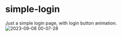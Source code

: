 # simple-login
Just a simple login page, with login button animation.
![2023-09-08 00-07-28](https://github.com/glennlhuis/simple-login/assets/87417117/7a94e196-f29b-49f8-a850-cf04ffc010b8)
